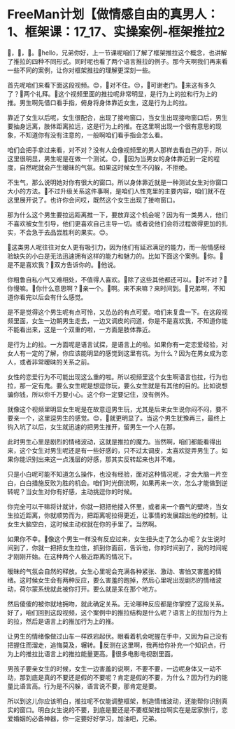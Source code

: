 # FreeMan计划【做情感自由的真男人：1、框架课：17_17、实操案例-框架推拉2

🎼，🎼，🎼。🎼hello，兄弟你好，上一节课呢咱们了解了框架推拉这个概念，也讲解了推拉的四种不同形式。同时呢也看了两个语言推拉的例子。那今天啊我们再来看一些不同的案例，让你对框架推拉的理解更深刻一些。

首先呢咱们来看下面这段视频。😊，🎼对不住。😔，🎼可谢老门。🎼来这有多久了？🎼两个礼拜。🎼这个视频里面的推拉呢非常明显，是行为上的拉和行为上的推。男生啊先借口看手指，俯身将身体靠近女生，这是行为上的拉。

靠近了女生以后呢，女生很配合，出现了接吻窗口，当女生出现接吻窗口后，男生要抽身远离，肢体距离拉远，这是行为上的推。在这里啊出现一个很有意思的现象，不知道你有没有注意的，一般啊咱们看手指会怎么看。

咱们会把手拿过来看，对不对？没有人会像视频里的男人那样去看自己的手，所以这里很明显，男生呢是在做一个测试。😊，🎼因为当男女的身体靠近到一定的程度，自然呢就会产生暧昧的气氛。如果这时候女生不闪躲，不拒绝。

不生气，那么说明她对你有很大的窗口。所以身体靠近就是一种测试女生对你窗口大小的方法。🎼不过升级关系这件事啊，是咱们人性克里的主要内容，咱们就不在这里展开说了。也许你会问哎，既然这个女生出现了接吻窗口。

那为什么这个男生要拉远距离推一下，要放弃这个机会呢？因为有一类男人，他们不喜欢被女生引导，他们更喜欢自己主导一切。或者说他们会将过程做得更加的扎实，不会急于去品尝胜利的果实。😊。

🎼这类男人呢往往对女人更有吸引力，因为他们有延迟满足的能力，而一般情感经验缺失的小白是无法迅速拥有这样的能力和魅力的。比如下面这个案例。🎼你。🎼是不是喜欢我？🎼双方告诉你的。🎼他说。

你粗鲁自私小气又难相处，不值得人喜欢。🎼除了这些其他都还可以。🎼对不对？🎼你慢嘛。🎼你什么意思啊？🎼亲一个。🎼啊。来不来嘛？来时间到。🎼兄弟啊，不知道你看完以后会有什么感觉。

是不是觉得这个男生呢有点可怜，又怂怂的有点可爱。咱们来复盘一下。在这段视频里面，女生一边朝男生走去，一边又调皮的问道，你是不是喜欢我，不知道你能不能看出来，这是一个双重的啦，一方面是肢体靠近。

是行为上的拉。一方面呢是语言试探，是语言上的啦。如果你有一定恋爱经验，对女人有一定的了解，你应该能明显的感觉到这里有坑。为什么？因为在男女成为恋人，或者非常暧昧的关系之前。

女性的恋爱行为不可能出现这么重的啦。所以视频里这个女生啊语言也拉，行为也拉，那一定有鬼。要么女生呢是想逗你玩，要么女生就是有其他的目的。比如说想骗你钱，所以你千万要小心。这个你一定要记住，没有例外。

就像这个视频里明显女生呢是在故意逗男生玩，尤其是后来女生说你闷不闷，要不要亲一个，这里逗男生的感觉。😊，🎼就更明显了。当这个男生犹豫再三，最终上钩入坑了以后，女生就迅速的把男生推开，留男生一个人在那。

此时男生心里是剧烈的情绪波动，这就是推拉的魔力。当然啊，咱们都能看得出来，这个女生对男生呢还是有一些好感的，只不过太调皮，太喜欢捉弄男生了。如果你能识别出来这一点浅层的好感，那其实反转起来也并不难。

只是小白呢可能不知道怎么操作，也没有经验，面对这种情况呢，才会大脑一片空白，白白措施反败为胜的机会。咱们时光倒流啊，如果再来一次，怎么才能做到逆转呢？当女生对你有好感，主动挑逗你的时候。

你完全可以干嘛将计就计，你就一把把他搂入怀里，或者来一个霸气的壁咚，当女生拉近距离，你就顺势而为，把距离呢拉得更近，让事情的发展超出他的控制，让女生大脑空白，这时候主动权就在你的手里了。当然啊。

如果你不幸。🎼像这个男生一样没有反应过来，女生扭头走了怎么办呢？女生说时间到了，你就一把把女生拉住，抓到你面前，告诉他，你的时间到了，我的时间呢才刚刚开始。在这种两个人极近距离的情况下。

暧昧的气氛会自然的释放。女生心里呢会充满各种紧张、激动、害怕又害羞的情绪。这时候女生会有两种反应，要么害羞的跑掉，然后心里呢出现剧烈的情绪波动，荷尔蒙系统就此被你打开。要么就是呆在那个地方。

然后傻傻的被你就地拥吻，就此确定关系。无论哪种反应都是你掌控了这段关系。好了，咱们回到这段视频，这个案例中的推拉结构是什么呢？语言上的拉加行为上的拉，然后是语言上的推加行为上的推。

让男生的情绪像做过山车一样跌宕起伏。眼看着机会呢握在手中，又因为自己没有把握住而溜走，追悔莫及，辗转。🎼反测在这里啊，我再给你补充一个知识点，行为上的推拉比语言上的推拉能量更高。🎼很多电影电视剧里面。

男孩子要亲女生的时候，女生一边害羞的说啊，不要不要，一边呢身体又一动不动，那到底是真的不要还是假的不要呢？肯定是假的不要，为什么？因为行为的能量比语言高。行为是不闪躲，语言说不要，那肯定是要。

所以到这儿你应该明白，推拉呢不仅能调整框架，制造情绪波动，还能帮你识别真实的窗口。明白女生说的不要，到底是要还是不要框架推拉啊实在是居家旅行，恋爱婚姻的必备神器，你一定要好好学习，加油吧，兄弟。

